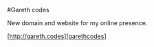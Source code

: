 #Gareth codes

New domain and website for my online presence.

[http://gareth.codes][garethcodes]

[garethcodes]:  http://gareth.codes